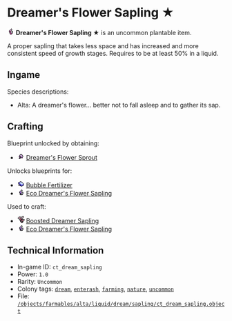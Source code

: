 # Dreamer's Flower Sapling ★

<img src="https://raw.githubusercontent.com/Ceterai/Enternia/main/objects/farmables/alta/liquid/dream/sapling/icon.png" alt="Dreamer's Flower Sapling ★ icon" loading="lazy" height=16px width="auto" /> **Dreamer's Flower Sapling ★** is an uncommon plantable item.

A proper sapling that takes less space and has increased and more consistent speed of growth stages. Requires to be at least 50% in a liquid.

## Ingame

Species descriptions:

- Alta: A dreamer's flower... better not to fall asleep and to gather its sap.

## Crafting

Blueprint unlocked by obtaining:

- <img src="https://raw.githubusercontent.com/Ceterai/Enternia/main/objects/farmables/alta/liquid/dream/icon.png" alt="Dreamer's Flower Sprout icon" loading="lazy" height=16px width="auto" /> [Dreamer's Flower Sprout](https://ceterai.github.io/MyEnternia/Wiki/Dreamer'sFlowerSprout)

Unlocks blueprints for:

- <img src="https://raw.githubusercontent.com/Ceterai/Enternia/main/items/active/alta/tools/fertilize/ct_bubble_fertilizer.png" alt="Bubble Fertilizer icon" loading="lazy" height=16px width="auto" /> [Bubble Fertilizer](https://ceterai.github.io/MyEnternia/Wiki/BubbleFertilizer)
- <img src="https://raw.githubusercontent.com/Ceterai/Enternia/main/objects/farmables/alta/liquid/dream/eco/icon.png" alt="Eco Dreamer's Flower Sapling icon" loading="lazy" height=16px width="auto" /> [Eco Dreamer's Flower Sapling](https://ceterai.github.io/MyEnternia/Wiki/EcoDreamer'sFlowerSapling)

Used to craft:

- <img src="https://raw.githubusercontent.com/Ceterai/Enternia/main/objects/farmables/alta/liquid/dream/boosted/icon.png" alt="Boosted Dreamer Sapling icon" loading="lazy" height=16px width="auto" /> [Boosted Dreamer Sapling](https://ceterai.github.io/MyEnternia/Wiki/BoostedDreamerSapling)
- <img src="https://raw.githubusercontent.com/Ceterai/Enternia/main/objects/farmables/alta/liquid/dream/eco/icon.png" alt="Eco Dreamer's Flower Sapling icon" loading="lazy" height=16px width="auto" /> [Eco Dreamer's Flower Sapling](https://ceterai.github.io/MyEnternia/Wiki/EcoDreamer'sFlowerSapling)

## Technical Information

- In-game ID: `ct_dream_sapling`
- Power: `1.0`
- Rarity: `Uncommon`
- Colony tags: [`dream`](https://ceterai.github.io/MyEnternia/Wiki/Tags/Dream), [`enterash`](https://ceterai.github.io/MyEnternia/Wiki/Tags/Enterash), [`farming`](https://ceterai.github.io/MyEnternia/Wiki/Tags/Farming), [`nature`](https://ceterai.github.io/MyEnternia/Wiki/Tags/Nature), [`uncommon`](https://ceterai.github.io/MyEnternia/Wiki/Tags/Uncommon)
- File: [`/objects/farmables/alta/liquid/dream/sapling/ct_dream_sapling.object`](https://github.com/Ceterai/Enternia/blob/main/objects/farmables/alta/liquid/dream/sapling/ct_dream_sapling.object)
